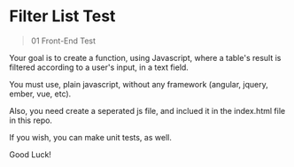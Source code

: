 # Filter List Test
> 01 Front-End Test

Your goal is to create a function, using Javascript, where a table's result is filtered according to a user's input, in a text field.

You must use, plain javascript, without any framework (angular, jquery, ember, vue, etc).

Also, you need create a seperated js file, and inclued it in the index.html file in this repo.

If you wish, you can make unit tests, as well.

Good Luck!